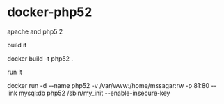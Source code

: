 docker-php52
============

apache and php5.2

build it

docker build -t php52 .

run it

docker run -d --name php52 -v /var/www:/home/mssagar:rw -p 81:80 --link mysql:db php52 /sbin/my_init --enable-insecure-key
